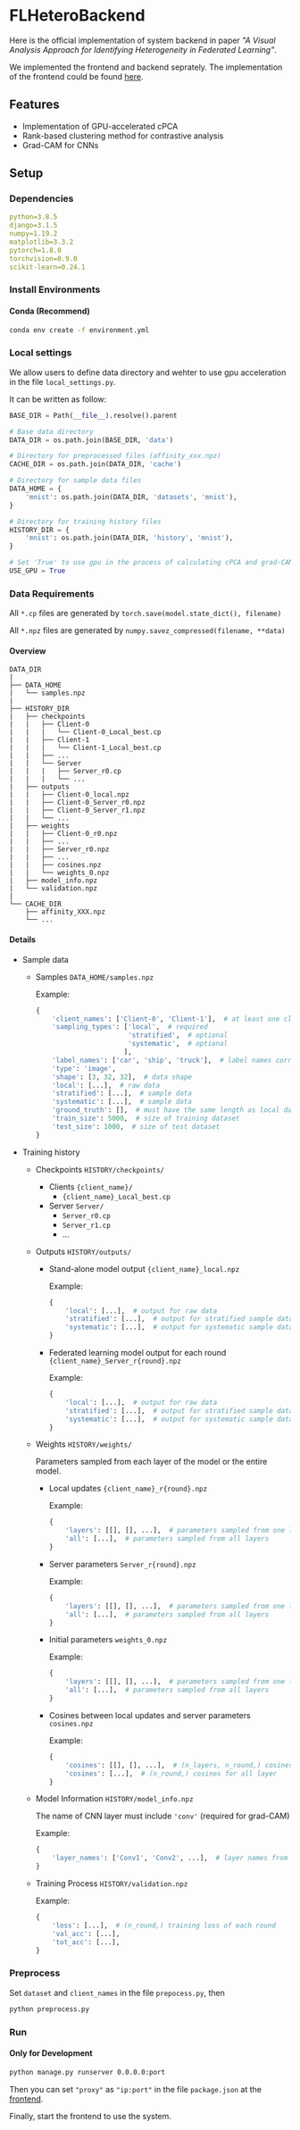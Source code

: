 # FLHeteroBackend

Here is the official implementation of system backend in paper *"A Visual Analysis Approach for Identifying Heterogeneity in Federated Learning"*.

We implemented the frontend and backend seprately. The implementation of the frontend could be found [here](../Frontend/).

## Features
 <!-- - Parameter projection in federated learning process -->
 - Implementation of GPU-accelerated cPCA 
 - Rank-based clustering method for contrastive analysis
 - Grad-CAM for CNNs


## Setup

### Dependencies

``` yml
python=3.8.5
django=3.1.5
numpy=1.19.2
matplotlib=3.3.2
pytorch=1.8.0
torchvision=0.9.0
scikit-learn=0.24.1
``` 

### Install Environments

#### Conda (Recommend)
``` cmd
conda env create -f environment.yml
```

### Local settings
We allow users to define data directory and wehter to use gpu acceleration in the file `local_settings.py`.

It can be written as follow:

``` python
BASE_DIR = Path(__file__).resolve().parent

# Base data directory
DATA_DIR = os.path.join(BASE_DIR, 'data')

# Directory for preprocessed files (affinity_xxx.npz)
CACHE_DIR = os.path.join(DATA_DIR, 'cache')

# Directory for sample data files
DATA_HOME = {
    'mnist': os.path.join(DATA_DIR, 'datasets', 'mnist'),
}

# Directory for training history files
HISTORY_DIR = {
    'mnist': os.path.join(DATA_DIR, 'history', 'mnist'),
}

# Set 'True' to use gpu in the process of calculating cPCA and grad-CAM 
USE_GPU = True
```

### Data Requirements

All `*.cp` files are generated by `torch.save(model.state_dict(), filename)`

All `*.npz` files are generated by `numpy.savez_compressed(filename, **data)`

#### Overview
```
DATA_DIR
|
├── DATA_HOME
|   └── samples.npz
|
├── HISTORY_DIR
|   ├── checkpoints
|   |   ├── Client-0
|   |   |   └── Client-0_Local_best.cp
|   |   ├── Client-1
|   |   |   └── Client-1_Local_best.cp
|   |   ├── ...
|   |   └── Server
|   |   |   ├── Server_r0.cp
|   |   |   └── ...
|   ├── outputs
|   |   ├── Client-0_local.npz
|   |   ├── Client-0_Server_r0.npz
|   |   ├── Client-0_Server_r1.npz
|   |   └── ...
|   ├── weights
|   |   ├── Client-0_r0.npz
|   |   ├── ...
|   |   ├── Server_r0.npz
|   |   ├── ...
|   |   ├── cosines.npz
|   |   └── weights_0.npz
|   ├── model_info.npz
|   └── validation.npz
|
└── CACHE_DIR
    ├── affinity_XXX.npz
    └── ...
```

#### Details

- Sample data
  - Samples `DATA_HOME/samples.npz`
    
    Example:
    
    ``` python
    {
        'client_names': ['Client-0', 'Client-1'],  # at least one client
        'sampling_types': ['local',  # required
                           'stratified',  # optional
                           'systematic',  # optional
                          ], 
        'label_names': ['car', 'ship', 'truck'],  # label names corresponding to ground truth
        'type': 'image',
        'shape': [3, 32, 32],  # data shape
        'local': [...],  # raw data
        'stratified': [...],  # sample data
        'systematic': [...],  # sample data
        'ground_truth': [],  # must have the same length as local data's length
        'train_size': 5000,  # size of training dataset
        'test_size': 1000,  # size of test dataset
    }
    ```
- Training history
  - Checkpoints `HISTORY/checkpoints/`
    - Clients `{client_name}/`
      - `{client_name}_Local_best.cp` 
    - Server `Server/`
      - `Server_r0.cp`
      - `Server_r1.cp` 
      - ...
  - Outputs `HISTORY/outputs/`
    - Stand-alone model output `{client_name}_local.npz`
      
      Example:
    
      ``` python
      {
          'local': [...],  # output for raw data
          'stratified': [...],  # output for stratified sample data
          'systematic': [...],  # output for systematic sample data
      }
      ```
    - Federated learning model output for each round `{client_name}_Server_r{round}.npz`
      
      Example:
    
      ``` python
      {
          'local': [...],  # output for raw data
          'stratified': [...],  # output for stratified sample data
          'systematic': [...],  # output for systematic sample data
      }
      ```
  - Weights `HISTORY/weights/`
  
    Parameters sampled from each layer of the model or the entire model.

    - Local updates `{client_name}_r{round}.npz`
      
      Example:
    
      ``` python
      {
          'layers': [[], [], ...],  # parameters sampled from one layer
          'all': [...],  # parameters sampled from all layers
      }
      ```
      
    - Server parameters `Server_r{round}.npz`
      
      Example:
    
      ``` python
      {
          'layers': [[], [], ...],  # parameters sampled from one layer
          'all': [...],  # parameters sampled from all layers
      }
      ```

    - Initial parameters `weights_0.npz`
      
      Example:
    
      ``` python
      {
          'layers': [[], [], ...],  # parameters sampled from one layer
          'all': [...],  # parameters sampled from all layers
      }
      ```
      
    - Cosines between local updates and server parameters `cosines.npz`
      
      Example:
    
      ``` python
      {
          'cosines': [[], [], ...],  # (n_layers, n_round,) cosines for each layer
          'cosines': [...],  # (n_round,) cosines for all layer
      }
      ```
  - Model Information `HISTORY/model_info.npz`
    
    The name of CNN layer must include `'conv'` (required for grad-CAM)
    
    Example:
    
      ``` python
      {
          'layer_names': ['Conv1', 'Conv2', ...],  # layer names from the top to the bottom
      }
      ```
  - Training Process `HISTORY/validation.npz`

    Example:
    
      ``` python
      {
          'loss': [...],  # (n_round,) training loss of each round
          'val_acc': [...],
          'tot_acc': [...],
      }
      ```

### Preprocess

Set `dataset` and `client_names` in the file `prepocess.py`, then
``` cmd
python preprocess.py
```

### Run

#### Only for Development

``` cmd
python manage.py runserver 0.0.0.0:port
```

Then you can set `"proxy"` as `"ip:port"` in the file `package.json` at the [frontend](../Frontend/).

Finally, start the frontend to use the system.
